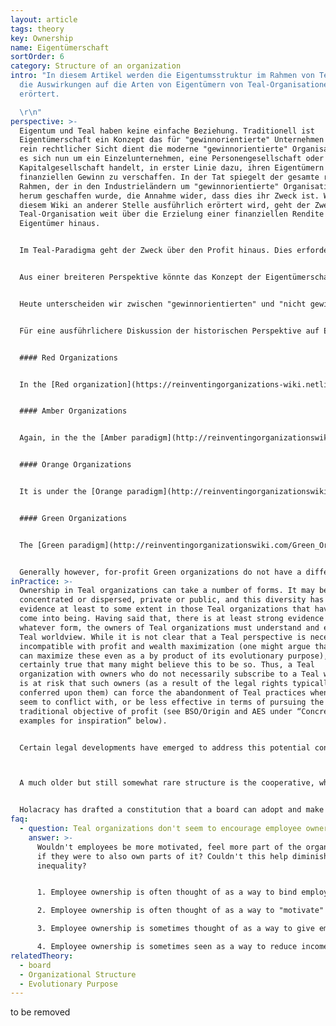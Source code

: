 ```yaml
---
layout: article
tags: theory
key: Ownership
name: Eigentümerschaft
sortOrder: 6
category: Structure of an organization
intro: "In diesem Artikel werden die Eigentumsstruktur im Rahmen von Teal und
  die Auswirkungen auf die Arten von Eigentümern von Teal-Organisationen
  erörtert.

  \r\n"
perspective: >-
  Eigentum und Teal haben keine einfache Beziehung. Traditionell ist
  Eigentümerschaft ein Konzept das für "gewinnorientierte" Unternehmen gilt. Aus
  rein rechtlicher Sicht dient die moderne "gewinnorientierte" Organisation, ob
  es sich nun um ein Einzelunternehmen, eine Personengesellschaft oder eine
  Kapitalgesellschaft handelt, in erster Linie dazu, ihren Eigentümern einen
  finanziellen Gewinn zu verschaffen. In der Tat spiegelt der gesamte rechtliche
  Rahmen, der in den Industrieländern um "gewinnorientierte" Organisationen
  herum geschaffen wurde, die Annahme wider, dass dies ihr Zweck ist. Wie in
  diesem Wiki an anderer Stelle ausführlich erörtert wird, geht der Zweck einer
  Teal-Organisation weit über die Erzielung einer finanziellen Rendite für ihre
  Eigentümer hinaus.


  Im Teal-Paradigma geht der Zweck über den Profit hinaus. Dies erfordert eine Ausweitung des Eigentumsprimats in Orange und sogar der grünen Multi-Stakeholder-Perspektive. Im Teal-Paradigma kann die Erfüllung des Zwecks der Organisation zwar finanzielle Investitionen erfordern, was wiederum den Investoren ein legitimes Mitspracherecht in der Organisation und das Recht auf eine angemessene Rendite für ihre Investitionen verschafft, aber die Organisation existiert nicht nur, um ihren Eigentümern zu dienen.


  Aus einer breiteren Perspektive könnte das Konzept der Eigentümerschaft durch ein Konzept wie [Stewardship] (https://en.wikipedia.org/wiki/Stewardship) ersetzt werden. Kann man eine lebende Entität, wie eine Organisation, oder einen Teil von ihr besitzen? Kann man Energie besitzen, die sich selbst manifestieren will? Kann man sogar Vermögenswerte besitzen - wie etwa das Metall, aus dem eine Maschine besteht? Wir haben gerade erst begonnen, diese Fragen zu stellen, und haben noch keine wirklichen Antworten. Die Eigentümerschaft ist heute fest in unseren rechtlichen Rahmenbedingungen verankert, die Organisationen einhalten müssen. Wir müssen erst noch herausfinden, was "Stewardship" für eine Organisation bedeuten könnte (siehe unten "In der Praxis").


  Heute unterscheiden wir zwischen "gewinnorientierten" und "nicht gewinnorientierten" Organisationen. Vielleicht würde die Einführung von etwas wie "Stewardship" diese Unterscheidung verwischen und zu einer neuen, breiter anwendbaren Rechtsform von Organisationen führen.


  Für eine ausführlichere Diskussion der historischen Perspektive auf Eigentümerschaft siehe unten:


  #### Red Organizations


  In the [Red organization](https://reinventingorganizations-wiki.netlify.app/theory/red-organizations/), ownership is frequently a meaningless concept, as the legitimacy of its leadership stems from power more than some construct of ownership. Purpose is more closely tied to further aggregation of power than to financial return. To the extent Red organizations recognize ownership, ownership and leadership are typically fused. The leader is also the owner, or the key representative of the ownership family.


  #### Amber Organizations


  Again, in the the [Amber paradigm](http://reinventingorganizationswiki.com/Amber_Organizations), ownership is often an incongruous idea. Amber organizations frequently have a purpose other than financial return. There is no “owner” of the military, the church or government agencies. To the extent for-profit entities operate in the Amber paradigm, they typically balance the pursuit of financial return with some other objective such as self-preservation. Often family-owned, the owners can limit the strict pursuit of profit maximization in favor of interests like maintaining a legacy.


  #### Orange Organizations


  It is under the [Orange paradigm](http://reinventingorganizationswiki.com/Orange_Organizations), that the concept of ownership becomes paramount. A primary purpose of the classic Orange organization is to provide a financial return to its owners. This is reflected in the modern legal construct of a corporation, where shareholders have ultimate authority over management in proportion to their ownership. Management is legally obliged to seek a financial return for shareholders. This has resulted in widely dispersed ownership of organizations as well as ownership that can change through mechanisms like tradable shares. Each owner may have a tiny, and variable stake, but all are united in the pursuit of financial gain.


  #### Green Organizations


  The [Green paradigm](http://reinventingorganizationswiki.com/Green_Organizations) reacts to the Orange focus on shareholders and financial concerns by insisting on the importance of all stakeholders - employees, customers, communities, suppliers as well as shareholders. Thus, even “for profit” organizations are not solely for the benefit of owners: they ought also to take into account the plurality of interests included in its activities. The Corporate Social Responsibility (“CSR”) movement was born out of this perspective.


  Generally however, for-profit Green organizations do not have a different ownership structure than Orange organizations. When the owners of a Green organization all share the Green perspective, this tends not to create a problem. However, should some owners differ in their view of the importance of financial returns, conflict can ensue.
inPractice: >-
  Ownership in Teal organizations can take a number of forms. It may be
  concentrated or dispersed, private or public, and this diversity has been in
  evidence at least to some extent in those Teal organizations that have so far
  come into being. Having said that, there is at least strong evidence that in
  whatever form, the owners of Teal organizations must understand and embrace a
  Teal worldview. While it is not clear that a Teal perspective is necessarily
  incompatible with profit and wealth maximization (one might argue that Teal
  can maximize these even as a by product of its evolutionary purpose), it is
  certainly true that many might believe this to be so. Thus, a Teal
  organization with owners who do not necessarily subscribe to a Teal worldview
  is at risk that such owners (as a result of the legal rights typically
  conferred upon them) can force the abandonment of Teal practices when they
  seem to conflict with, or be less effective in terms of pursuing the more
  traditional objective of profit (see BSO/Origin and AES under “Concrete
  examples for inspiration” below).


  Certain legal developments have emerged to address this potential conflict, but they are not yet widespread. In the United States, some states recognize a “benefit corporation” as a type of for-profit entity that includes positive impact on society, workers, the community and the environment in addition to profit in its legally defined goals. In for-profit companies as we currently know them (the so-called C-Corporations), the organizations’ directors have a fiduciary duty to the shareholders, and to the shareholders only. They face the prospect of civil claims if they stray from their fiduciary duties by taking environmental or social concerns into account at the expense of shareholders. The duty of directors of benefit corporations is extended to include non-financial interests, such as social benefit, concerns of employees and suppliers, and environmental impact.^\[Laloux, Frederic (2014-02-09). Reinventing Organizations: A Guide to Creating Organizations Inspired by the Next Stage of Human Consciousness (Kindle Locations 5464-5467). Nelson Parker. Kindle Edition.]



  A much older but still somewhat rare structure is the cooperative, where ownership is placed with members (consumer cooperative) and/or employees (worker cooperative). However, while these organizations are presumably freed from a strict pursuit of profit, their purpose is to serve a single stakeholder group.


  Holacracy has drafted a constitution that a board can adopt and make binding, even to future shareholders. It gives shareholders a legitimate say in finance matters, but prevents them from unilaterally imposing a strategy, or from reverting to traditional management practices. Holacracy has done the legal footwork to make its constitution fit within US corporate law, and it is currently adapting the constitution to legal systems in other countries.^\[Laloux, Frederic (2014-02-09). Reinventing Organizations: A Guide to Creating Organizations Inspired by the Next Stage of Human Consciousness (Kindle Locations 5453-5457). Nelson Parker. Kindle Edition.]
faq:
  - question: Teal organizations don't seem to encourage employee ownership. How come?
    answer: >-
      Wouldn't employees be more motivated, feel more part of the organization
      if they were to also own parts of it? Couldn't this help diminish income
      inequality?


      1. Employee ownership is often thought of as a way to bind employees, especially the most talented and skilled, to the organization. From a Teal perspective that makes little sense. People should be free to pursue their calling. While that calling intersects with the purpose of the organization, then let people be part of it. And let them be free to leave when it is no longer the case. Profit sharing is an easy way for employees to benefit, but without having to buy stock, or be bought out, at a good or bad time.

      2. Employee ownership is often thought of as a way to "motivate" employees. Under Teal, intrinsic motivation (such as purpose) is considered much more powerful than extrinsic factors like financial compensation.

      3. Employee ownership is sometimes thought of as a way to give employees power and a voice. If employees have voting rights, they cannot simply be ignored. A self-managing structure distributes power anyway, and removes the need to do so via voting rights.

      4. Employee ownership is sometimes seen as a way to reduce income inequality by allowing employees to share in the value creation of the organization. This is valid when it comes to young organizations that might rapidly increase in value and have limited cash resources. In more established companies, income inequality can often more easily be reduced through salary setting and profit sharing.
relatedTheory:
  - board
  - Organizational Structure
  - Evolutionary Purpose
---
```

to be removed